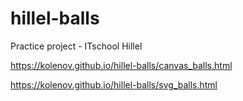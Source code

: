 # hillel-balls
Practice project - ITschool Hillel

https://kolenov.github.io/hillel-balls/canvas_balls.html

https://kolenov.github.io/hillel-balls/svg_balls.html
